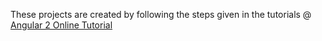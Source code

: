 These projects are created by following the steps given in the tutorials @ <a href="https://www.youtube.com/playlist?list=PLWPirh4EWFpHr-tUELXPm6iUOgRj-uRsI">Angular 2 Online Tutorial</a>
